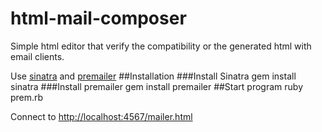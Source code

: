 html-mail-composer
==================

Simple html editor that verify the compatibility or the generated html with email clients.

Use [sinatra](http://www.sinatrarb.com/) and [premailer](https://github.com/premailer/premailer/)
##Installation
###Install Sinatra
    gem install sinatra
###Install premailer
    gem install premailer
##Start program
    ruby prem.rb

Connect to [http://localhost:4567/mailer.html](http://localhost:4567/mailer.html)

